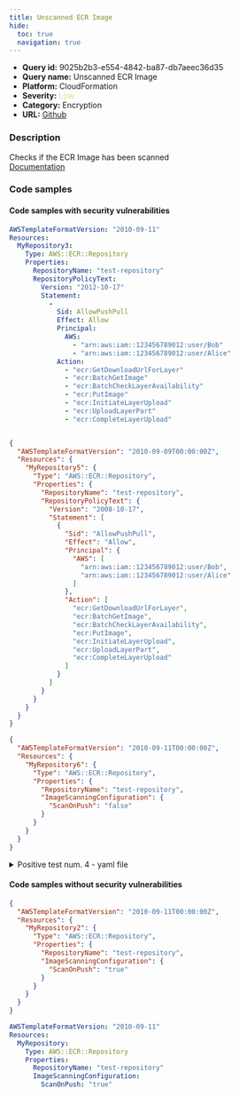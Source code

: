 ```yaml
---
title: Unscanned ECR Image
hide:
  toc: true
  navigation: true
---
```


<style>
  .highlight .hll {
    background-color: #ff171742;
  }
  .md-content {
    max-width: 1100px;
    margin: 0 auto;
  }
</style>

-   **Query id:** 9025b2b3-e554-4842-ba87-db7aeec36d35
-   **Query name:** Unscanned ECR Image
-   **Platform:** CloudFormation
-   **Severity:** <span style="color:#edd57e">Low</span>
-   **Category:** Encryption
-   **URL:** [Github](https://github.com/Checkmarx/kics/tree/master/assets/queries/cloudFormation/aws/unscanned_ecr_image)

### Description
Checks if the ECR Image has been scanned<br>
[Documentation](https://docs.aws.amazon.com/AWSCloudFormation/latest/UserGuide/aws-resource-ecr-repository.html#cfn-ecr-repository-imagescanningconfiguration)

### Code samples
#### Code samples with security vulnerabilities
```yaml title="Positive test num. 1 - yaml file" hl_lines="5"
AWSTemplateFormatVersion: "2010-09-11"
Resources:
  MyRepository3:
    Type: AWS::ECR::Repository
    Properties:
      RepositoryName: "test-repository"
      RepositoryPolicyText:
        Version: "2012-10-17"
        Statement:
          -
            Sid: AllowPushPull
            Effect: Allow
            Principal:
              AWS:
                - "arn:aws:iam::123456789012:user/Bob"
                - "arn:aws:iam::123456789012:user/Alice"
            Action:
              - "ecr:GetDownloadUrlForLayer"
              - "ecr:BatchGetImage"
              - "ecr:BatchCheckLayerAvailability"
              - "ecr:PutImage"
              - "ecr:InitiateLayerUpload"
              - "ecr:UploadLayerPart"
              - "ecr:CompleteLayerUpload"



```
```json title="Positive test num. 2 - json file" hl_lines="6"
{
  "AWSTemplateFormatVersion": "2010-09-09T00:00:00Z",
  "Resources": {
    "MyRepository5": {
      "Type": "AWS::ECR::Repository",
      "Properties": {
        "RepositoryName": "test-repository",
        "RepositoryPolicyText": {
          "Version": "2008-10-17",
          "Statement": [
            {
              "Sid": "AllowPushPull",
              "Effect": "Allow",
              "Principal": {
                "AWS": [
                  "arn:aws:iam::123456789012:user/Bob",
                  "arn:aws:iam::123456789012:user/Alice"
                ]
              },
              "Action": [
                "ecr:GetDownloadUrlForLayer",
                "ecr:BatchGetImage",
                "ecr:BatchCheckLayerAvailability",
                "ecr:PutImage",
                "ecr:InitiateLayerUpload",
                "ecr:UploadLayerPart",
                "ecr:CompleteLayerUpload"
              ]
            }
          ]
        }
      }
    }
  }
}

```
```json title="Positive test num. 3 - json file" hl_lines="9"
{
  "AWSTemplateFormatVersion": "2010-09-11T00:00:00Z",
  "Resources": {
    "MyRepository6": {
      "Type": "AWS::ECR::Repository",
      "Properties": {
        "RepositoryName": "test-repository",
        "ImageScanningConfiguration": {
          "ScanOnPush": "false"
        }
      }
    }
  }
}

```
<details><summary>Positive test num. 4 - yaml file</summary>

```yaml hl_lines="8"
AWSTemplateFormatVersion: "2010-09-11"
Resources:
  MyRepository4:
    Type: AWS::ECR::Repository
    Properties:
      RepositoryName: "test-repository"
      ImageScanningConfiguration:
        ScanOnPush: "false"

```
</details>


#### Code samples without security vulnerabilities
```json title="Negative test num. 1 - json file"
{
  "AWSTemplateFormatVersion": "2010-09-11T00:00:00Z",
  "Resources": {
    "MyRepository2": {
      "Type": "AWS::ECR::Repository",
      "Properties": {
        "RepositoryName": "test-repository",
        "ImageScanningConfiguration": {
          "ScanOnPush": "true"
        }
      }
    }
  }
}

```
```yaml title="Negative test num. 2 - yaml file"
AWSTemplateFormatVersion: "2010-09-11"
Resources:
  MyRepository:
    Type: AWS::ECR::Repository
    Properties:
      RepositoryName: "test-repository"
      ImageScanningConfiguration:
        ScanOnPush: "true"

```
